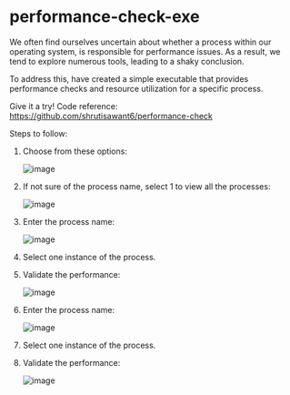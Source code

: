 
   # performance-check-exe

We often find ourselves uncertain about whether a process within our operating system, is responsible for performance issues. 
As a result, we tend to explore numerous tools, leading to a shaky conclusion.

To address this, have created a simple executable that provides performance checks and resource utilization for a specific process. 

Give it a try!
Code reference: https://github.com/shrutisawant6/performance-check 

Steps to follow:
1) Choose from these options:
   
   ![image](https://github.com/shrutisawant6/performance-check/assets/140047758/2bf10d9e-de3b-433d-bc87-22eb0ae938ec)
2) If not sure of the process name, select 1 to view all the processes:
   
   ![image](https://github.com/shrutisawant6/performance-check-exe/assets/140047758/71b1a0e7-0889-4a11-ac7a-948fd5c01a5b)
3) Enter the process name:
   
   ![image](https://github.com/shrutisawant6/performance-check/assets/140047758/26f1b6dc-1b09-458b-ac59-9c35b4d7bedf)
4) Select one instance of the process.
5) Validate the performance:
   
   ![image](https://github.com/shrutisawant6/performance-check/assets/140047758/e774702e-15bf-458b-afd1-a2d23da8efd7)

3) Enter the process name:
   
   ![image](https://github.com/shrutisawant6/performance-check/assets/140047758/26f1b6dc-1b09-458b-ac59-9c35b4d7bedf)
4) Select one instance of the process.
5) Validate the performance:
   
   ![image](https://github.com/shrutisawant6/performance-check/assets/140047758/e774702e-15bf-458b-afd1-a2d23da8efd7)
